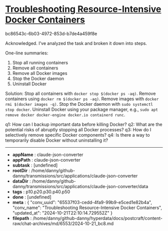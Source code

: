 # [Troubleshooting Resource-Intensive Docker Containers](https://claude.ai/chat/65537f03-cedd-4fa9-99b9-e5ced1e82b4a)

bc86543c-6b03-4972-853d-b7de4a459f8e

 Acknowledged. I've analyzed the task and broken it down into steps.

One-line summaries:
1. Stop all running containers
2. Remove all containers
3. Remove all Docker images
4. Stop the Docker daemon
5. Uninstall Docker

Solution: Stop all containers with `docker stop $(docker ps -aq)`. Remove containers using `docker rm $(docker ps -aq)`. Remove images with `docker rmi $(docker images -q)`. Stop the Docker daemon with `sudo systemctl stop docker`. Uninstall Docker using your package manager, e.g., `sudo apt remove docker docker-engine docker.io containerd runc`.

q1: How can I backup important data before killing Docker?
q2: What are the potential risks of abruptly stopping all Docker processes?
q3: How do I selectively remove specific Docker components?
q4: Is there a way to temporarily disable Docker without uninstalling it?

---

* **appName** : claude-json-converter
* **appPath** : claude-json-converter
* **subtask** : [undefined]
* **rootDir** : /home/danny/github-danny/transmissions/src/applications/claude-json-converter
* **dataDir** : /home/danny/github-danny/transmissions/src/applications/claude-json-converter/data
* **tags** : p10.p20.p30.p40.p50
* **done** : [undefined]
* **meta** : {
  "conv_uuid": "65537f03-cedd-4fa9-99b9-e5ced1e82b4a",
  "conv_name": "Troubleshooting Resource-Intensive Docker Containers",
  "updated_at": "2024-10-21T22:10:14.729552Z"
}
* **filepath** : /home/danny/github-danny/hyperdata/docs/postcraft/content-raw/chat-archives/md/6553/2024-10-21_bc8.md